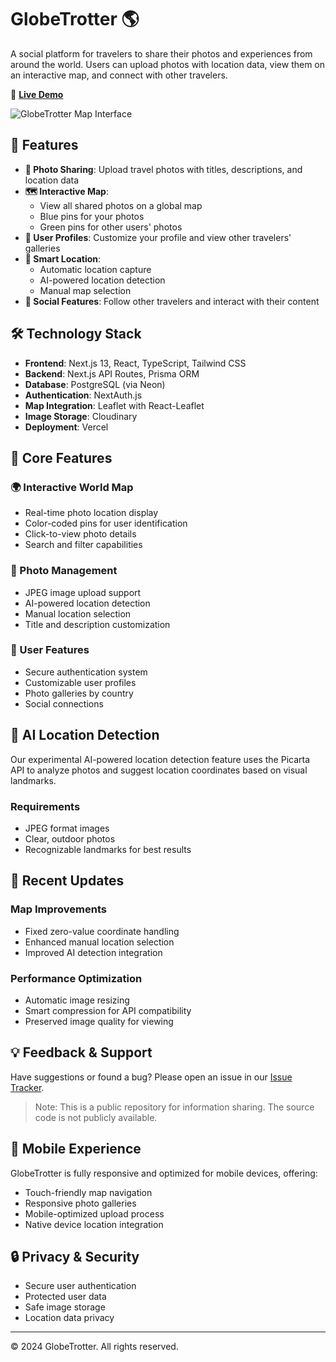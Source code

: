 # GlobeTrotter 🌎

A social platform for travelers to share their photos and experiences from around the world. Users can upload photos with location data, view them on an interactive map, and connect with other travelers.

🚀 **[Live Demo](https://globe-trotter-sable.vercel.app/)**

![GlobeTrotter Map Interface](docs/images/map-interface.png)

## 🌟 Features

- **📸 Photo Sharing**: Upload travel photos with titles, descriptions, and location data
- **🗺️ Interactive Map**: 
  - View all shared photos on a global map
  - Blue pins for your photos
  - Green pins for other users' photos
- **👤 User Profiles**: Customize your profile and view other travelers' galleries
- **📍 Smart Location**: 
  - Automatic location capture
  - AI-powered location detection
  - Manual map selection
- **🤝 Social Features**: Follow other travelers and interact with their content

## 🛠️ Technology Stack

- **Frontend**: Next.js 13, React, TypeScript, Tailwind CSS
- **Backend**: Next.js API Routes, Prisma ORM
- **Database**: PostgreSQL (via Neon)
- **Authentication**: NextAuth.js
- **Map Integration**: Leaflet with React-Leaflet
- **Image Storage**: Cloudinary
- **Deployment**: Vercel

## 🎯 Core Features

### 🌍 Interactive World Map
- Real-time photo location display
- Color-coded pins for user identification
- Click-to-view photo details
- Search and filter capabilities

### 📸 Photo Management
- JPEG image upload support
- AI-powered location detection
- Manual location selection
- Title and description customization

### 👥 User Features
- Secure authentication system
- Customizable user profiles
- Photo galleries by country
- Social connections

## 🤖 AI Location Detection

Our experimental AI-powered location detection feature uses the Picarta API to analyze photos and suggest location coordinates based on visual landmarks.

### Requirements
- JPEG format images
- Clear, outdoor photos
- Recognizable landmarks for best results

## 🔄 Recent Updates

### Map Improvements
- Fixed zero-value coordinate handling
- Enhanced manual location selection
- Improved AI detection integration

### Performance Optimization
- Automatic image resizing
- Smart compression for API compatibility
- Preserved image quality for viewing

## 💡 Feedback & Support

Have suggestions or found a bug? Please open an issue in our [Issue Tracker](https://github.com/yourusername/GlobeTrotter/issues).

> Note: This is a public repository for information sharing. The source code is not publicly available.

## 📱 Mobile Experience

GlobeTrotter is fully responsive and optimized for mobile devices, offering:
- Touch-friendly map navigation
- Responsive photo galleries
- Mobile-optimized upload process
- Native device location integration

## 🔒 Privacy & Security

- Secure user authentication
- Protected user data
- Safe image storage
- Location data privacy

---

© 2024 GlobeTrotter. All rights reserved. 